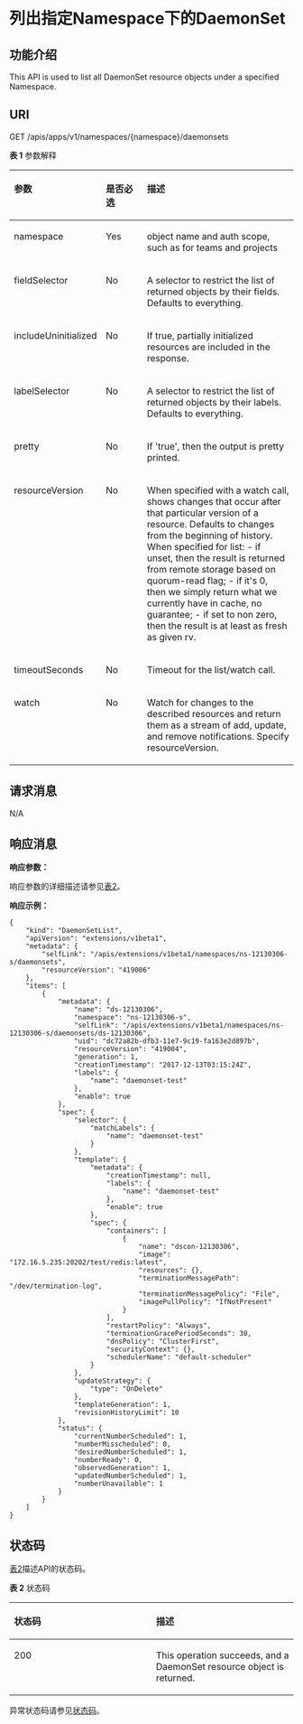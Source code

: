 # 列出指定Namespace下的DaemonSet<a name="cce_02_0142"></a>

## 功能介绍<a name="section3005973"></a>

This API is used to list all DaemonSet resource objects under a specified Namespace.

## URI<a name="section27053763"></a>

GET /apis/apps/v1/namespaces/\{namespace\}/daemonsets

**表 1**  参数解释

<a name="d0e33074"></a>
<table><thead align="left"><tr id="row36987783"><th class="cellrowborder" valign="top" width="18.18%" id="mcps1.2.4.1.1"><p id="p65652297517"><a name="p65652297517"></a><a name="p65652297517"></a>参数</p>
</th>
<th class="cellrowborder" valign="top" width="17.169999999999998%" id="mcps1.2.4.1.2"><p id="p165661629135114"><a name="p165661629135114"></a><a name="p165661629135114"></a>是否必选</p>
</th>
<th class="cellrowborder" valign="top" width="64.64999999999999%" id="mcps1.2.4.1.3"><p id="p14567629115114"><a name="p14567629115114"></a><a name="p14567629115114"></a>描述</p>
</th>
</tr>
</thead>
<tbody><tr id="row15972553"><td class="cellrowborder" valign="top" width="18.18%" headers="mcps1.2.4.1.1 "><p id="p18708431"><a name="p18708431"></a><a name="p18708431"></a>namespace</p>
</td>
<td class="cellrowborder" valign="top" width="17.169999999999998%" headers="mcps1.2.4.1.2 "><p id="p38987949"><a name="p38987949"></a><a name="p38987949"></a>Yes</p>
</td>
<td class="cellrowborder" valign="top" width="64.64999999999999%" headers="mcps1.2.4.1.3 "><p id="p3907340"><a name="p3907340"></a><a name="p3907340"></a>object name and auth scope, such as for teams and projects</p>
</td>
</tr>
<tr id="row35166068"><td class="cellrowborder" valign="top" width="18.18%" headers="mcps1.2.4.1.1 "><p id="p29879222"><a name="p29879222"></a><a name="p29879222"></a>fieldSelector</p>
</td>
<td class="cellrowborder" valign="top" width="17.169999999999998%" headers="mcps1.2.4.1.2 "><p id="p4297933"><a name="p4297933"></a><a name="p4297933"></a>No</p>
</td>
<td class="cellrowborder" valign="top" width="64.64999999999999%" headers="mcps1.2.4.1.3 "><p id="p12588321"><a name="p12588321"></a><a name="p12588321"></a>A selector to restrict the list of returned objects by their fields. Defaults to everything.</p>
</td>
</tr>
<tr id="row46186029"><td class="cellrowborder" valign="top" width="18.18%" headers="mcps1.2.4.1.1 "><p id="p50080870"><a name="p50080870"></a><a name="p50080870"></a>includeUninitialized</p>
</td>
<td class="cellrowborder" valign="top" width="17.169999999999998%" headers="mcps1.2.4.1.2 "><p id="p30018704"><a name="p30018704"></a><a name="p30018704"></a>No</p>
</td>
<td class="cellrowborder" valign="top" width="64.64999999999999%" headers="mcps1.2.4.1.3 "><p id="p6146157"><a name="p6146157"></a><a name="p6146157"></a>If true, partially initialized resources are included in the response.</p>
</td>
</tr>
<tr id="row55315414"><td class="cellrowborder" valign="top" width="18.18%" headers="mcps1.2.4.1.1 "><p id="p51363521"><a name="p51363521"></a><a name="p51363521"></a>labelSelector</p>
</td>
<td class="cellrowborder" valign="top" width="17.169999999999998%" headers="mcps1.2.4.1.2 "><p id="p66804541"><a name="p66804541"></a><a name="p66804541"></a>No</p>
</td>
<td class="cellrowborder" valign="top" width="64.64999999999999%" headers="mcps1.2.4.1.3 "><p id="p42458737"><a name="p42458737"></a><a name="p42458737"></a>A selector to restrict the list of returned objects by their labels. Defaults to everything.</p>
</td>
</tr>
<tr id="row46584320"><td class="cellrowborder" valign="top" width="18.18%" headers="mcps1.2.4.1.1 "><p id="p15233596"><a name="p15233596"></a><a name="p15233596"></a>pretty</p>
</td>
<td class="cellrowborder" valign="top" width="17.169999999999998%" headers="mcps1.2.4.1.2 "><p id="p25961797"><a name="p25961797"></a><a name="p25961797"></a>No</p>
</td>
<td class="cellrowborder" valign="top" width="64.64999999999999%" headers="mcps1.2.4.1.3 "><p id="p22530818"><a name="p22530818"></a><a name="p22530818"></a>If 'true', then the output is pretty printed.</p>
</td>
</tr>
<tr id="row1450776"><td class="cellrowborder" valign="top" width="18.18%" headers="mcps1.2.4.1.1 "><p id="p50404031"><a name="p50404031"></a><a name="p50404031"></a>resourceVersion</p>
</td>
<td class="cellrowborder" valign="top" width="17.169999999999998%" headers="mcps1.2.4.1.2 "><p id="p56194702"><a name="p56194702"></a><a name="p56194702"></a>No</p>
</td>
<td class="cellrowborder" valign="top" width="64.64999999999999%" headers="mcps1.2.4.1.3 "><p id="p55477038"><a name="p55477038"></a><a name="p55477038"></a>When specified with a watch call, shows changes that occur after that particular version of a resource. Defaults to changes from the beginning of history. When specified for list: - if unset, then the result is returned from remote storage based on quorum-read flag; - if it's 0, then we simply return what we currently have in cache, no guarantee; - if set to non zero, then the result is at least as fresh as given rv.</p>
</td>
</tr>
<tr id="row29531300"><td class="cellrowborder" valign="top" width="18.18%" headers="mcps1.2.4.1.1 "><p id="p43225088"><a name="p43225088"></a><a name="p43225088"></a>timeoutSeconds</p>
</td>
<td class="cellrowborder" valign="top" width="17.169999999999998%" headers="mcps1.2.4.1.2 "><p id="p11571200"><a name="p11571200"></a><a name="p11571200"></a>No</p>
</td>
<td class="cellrowborder" valign="top" width="64.64999999999999%" headers="mcps1.2.4.1.3 "><p id="p64851980"><a name="p64851980"></a><a name="p64851980"></a>Timeout for the list/watch call.</p>
</td>
</tr>
<tr id="row46796915"><td class="cellrowborder" valign="top" width="18.18%" headers="mcps1.2.4.1.1 "><p id="p32453757"><a name="p32453757"></a><a name="p32453757"></a>watch</p>
</td>
<td class="cellrowborder" valign="top" width="17.169999999999998%" headers="mcps1.2.4.1.2 "><p id="p11508680"><a name="p11508680"></a><a name="p11508680"></a>No</p>
</td>
<td class="cellrowborder" valign="top" width="64.64999999999999%" headers="mcps1.2.4.1.3 "><p id="p59787900"><a name="p59787900"></a><a name="p59787900"></a>Watch for changes to the described resources and return them as a stream of add, update, and remove notifications. Specify resourceVersion.</p>
</td>
</tr>
</tbody>
</table>

## 请求消息<a name="section42157279"></a>

N/A

## 响应消息<a name="section43871194"></a>

**响应参数：**

响应参数的详细描述请参见[表2](创建DaemonSet.md#d0e31376)。

**响应示例：**

```
{
    "kind": "DaemonSetList",
    "apiVersion": "extensions/v1beta1",
    "metadata": {
        "selfLink": "/apis/extensions/v1beta1/namespaces/ns-12130306-s/daemonsets",
        "resourceVersion": "419006"
    },
    "items": [
        {
            "metadata": {
                "name": "ds-12130306",
                "namespace": "ns-12130306-s",
                "selfLink": "/apis/extensions/v1beta1/namespaces/ns-12130306-s/daemonsets/ds-12130306",
                "uid": "dc72a82b-dfb3-11e7-9c19-fa163e2d897b",
                "resourceVersion": "419004",
                "generation": 1,
                "creationTimestamp": "2017-12-13T03:15:24Z",
                "labels": {
                    "name": "daemonset-test"
                },
                "enable": true
            },
            "spec": {
                "selector": {
                    "matchLabels": {
                        "name": "daemonset-test"
                    }
                },
                "template": {
                    "metadata": {
                        "creationTimestamp": null,
                        "labels": {
                            "name": "daemonset-test"
                        },
                        "enable": true
                    },
                    "spec": {
                        "containers": [
                            {
                                "name": "dscon-12130306",
                                "image": "172.16.5.235:20202/test/redis:latest",
                                "resources": {},
                                "terminationMessagePath": "/dev/termination-log",
                                "terminationMessagePolicy": "File",
                                "imagePullPolicy": "IfNotPresent"
                            }
                        ],
                        "restartPolicy": "Always",
                        "terminationGracePeriodSeconds": 30,
                        "dnsPolicy": "ClusterFirst",
                        "securityContext": {},
                        "schedulerName": "default-scheduler"
                    }
                },
                "updateStrategy": {
                    "type": "OnDelete"
                },
                "templateGeneration": 1,
                "revisionHistoryLimit": 10
            },
            "status": {
                "currentNumberScheduled": 1,
                "numberMisscheduled": 0,
                "desiredNumberScheduled": 1,
                "numberReady": 0,
                "observedGeneration": 1,
                "updatedNumberScheduled": 1,
                "numberUnavailable": 1
            }
        }
    ]
}
```

## 状态码<a name="section59296429"></a>

[表2](#d0e33203)描述API的状态码。

**表 2**  状态码

<a name="d0e33203"></a>
<table><thead align="left"><tr id="row1501169"><th class="cellrowborder" valign="top" width="50%" id="mcps1.2.3.1.1"><p id="p54485863"><a name="p54485863"></a><a name="p54485863"></a>状态码</p>
</th>
<th class="cellrowborder" valign="top" width="50%" id="mcps1.2.3.1.2"><p id="p51278753"><a name="p51278753"></a><a name="p51278753"></a>描述</p>
</th>
</tr>
</thead>
<tbody><tr id="row59938311"><td class="cellrowborder" valign="top" width="50%" headers="mcps1.2.3.1.1 "><p id="p23165059"><a name="p23165059"></a><a name="p23165059"></a>200</p>
</td>
<td class="cellrowborder" valign="top" width="50%" headers="mcps1.2.3.1.2 "><p id="p64430458"><a name="p64430458"></a><a name="p64430458"></a>This operation succeeds, and a DaemonSet resource object is returned.</p>
</td>
</tr>
</tbody>
</table>

异常状态码请参见[状态码](状态码.md)。

